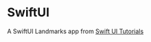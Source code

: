# SwiftUI

A SwiftUI Landmarks app from [Swift UI Tutorials](https://developer.apple.com/tutorials/swiftui)
